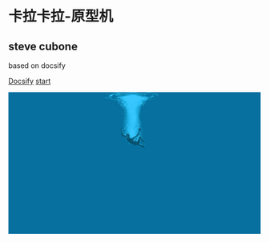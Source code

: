 <!-- _coverpage.md -->
# 卡拉卡拉-原型机
## steve cubone

based on docsify

[Docsify](https://github.com/docsifyjs/docsify/)
[start](mainpage.md)

<!--背景图片 -->
![](_media/dive.jpg)
